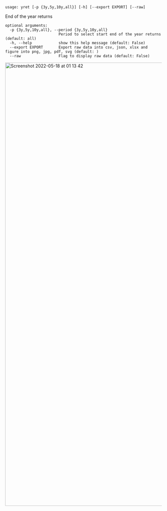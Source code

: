 ```
usage: yret [-p {3y,5y,10y,all}] [-h] [--export EXPORT] [--raw]
```

End of the year returns

```
optional arguments:
  -p {3y,5y,10y,all}, --period {3y,5y,10y,all}
                        Period to select start end of the year returns (default: all)
  -h, --help            show this help message (default: False)
  --export EXPORT       Export raw data into csv, json, xlsx and figure into png, jpg, pdf, svg (default: )
  --raw                 Flag to display raw data (default: False)
```

<img width="1424" alt="Screenshot 2022-05-18 at 01 13 42" src="https://user-images.githubusercontent.com/25267873/168932148-1e5f8c5d-c330-435e-a3ac-9317ef5a0a7e.png">
